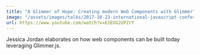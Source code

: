 ```yaml
---
title: "A Glimmer of Hope: Creating modern Web Components with Glimmer"
image: "/assets/images/talks/2017-10-23-international-javascript-conference-2017/a-glimmer-of-hope-creating-modern-web-components-with-glimmer.png"
url: https://www.youtube.com/watch?v=E1EUG2UPZrY
---
```


Jessica Jordan elaborates on how web components can be built today leveraging
Glimmer.js.